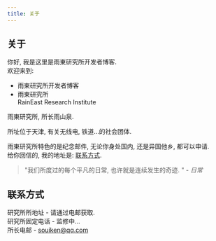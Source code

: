 ```yaml
---
title: 关于
---
```

## 关于
你好, 我是这里是雨東研究所开发者博客.\
欢迎来到:
- 雨東研究所开发者博客
- 雨東研究所\
  RainEast Research Institute

雨東研究所, 所长雨山泉.

所址位于天津, 有关无线电, 铁道...的社会团体.

雨東研究所特色的是纪念邮件, 无论你身处国内, 还是异国他乡, 都可以申请.\
给你回信的, 我的地址是: [联系方式](#联系方式).

>"我们所度过的每个平凡的日常, 也许就是连续发生的奇迹. " - *日常*

## 联系方式

研究所所地址 - 请通过电邮获取.\
研究所固定电话 - 监修中...\
所长电邮 - souiken@qq.com